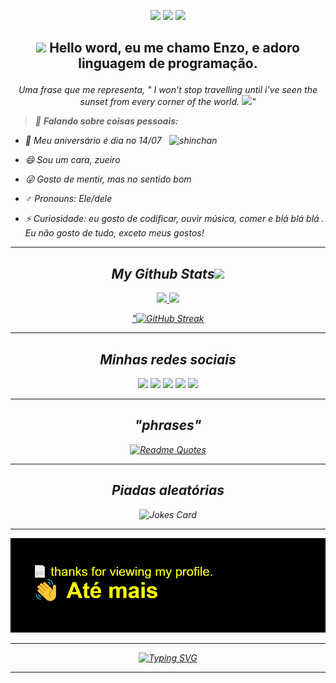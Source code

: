 


<p align="center">
 
 <img src="https://badges.pufler.dev/visits/shaylly/shaylly"/> 
 <!-- <img src="https://badges.pufler.dev/years/shaylly"/> -->
 <img src="https://badges.pufler.dev/repos/shaylly"/>
 <img src="https://badges.pufler.dev/commits/monthly/shaylly" />
 
 <h2 align="center">
 
<img          src="https://cdn.discordapp.com/attachments/935213100448239626/944384722669289492/68747470733a2f2f632e74656e6f722e636f6d2f534e4c395f78685a6c396f41414141692f776176696e672d68616e642d6a6f79706978656c732e676966.gif" width="40px" /> **Hello word, eu me chamo Enzo, e adoro linguagem de programação.**
</h1>
 
 <p align="center">
  <em>
   Uma frase que me representa, " I won’t stop travelling until i’ve seen the sunset from every corner of the world. <img src="https://github.com/lostgirljourney/lostgirljourney/blob/master/assets/gifs/Earth.gif?raw=true" width="24px">" 
<em>
    </p>
   
   
> :pushpin: ***Falando sobre coisas pessoais:***

<img align="right" width=250px alt="shinchan" src="https://i.pinimg.com/originals/ab/0f/1a/ab0f1a69b2095aebe3c993f8b6c7ed9f.gif" />

- 🎉 Meu aniversário é dia no 14/07
 
- 😄 Sou um cara, zueiro

- 😜 Gosto de mentir, mas no sentido bom

- :male_sign:  Pronouns: Ele/dele

- ⚡ Curiosidade: eu gosto de codificar, ouvir música, comer e blá blá blá . Eu não gosto de tudo, exceto meus gostos!
 
   
  
   
 </div>
<div align="center"> 


<hr> 
  
 ## My Github Stats<img src="https://media.giphy.com/media/VgCDAzcKvsR6OM0uWg/giphy.gif" width="50"> 
  <div align="center">
  <a href="https://github.com/Shaylly">
  <img height="180em" src="https://github-readme-stats.vercel.app/api?username=Shaylly&show_icons=true&theme=tokyonight&include_all_commits=true&count_private=true"/>
   <img height="180em" src="https://github-readme-stats.vercel.app/api/top-langs/?username=rafaela&layout=compact&langs_count=7&theme=tokyonight"/>
    </div>
     
  "[![GitHub Streak](http://github-readme-streak-stats.herokuapp.com?user=Shaylly&theme=elegant&date_format=M%20j%5B%2C%20Y%5D)](https://git.io/streak-stats)

   <hr>
   
   ## Minhas redes sociais 
  <a href="https://twitter.com/juntpack" target="_blank"><img src="https://img.shields.io/badge/Twitter-1DA1F2?style=for-the-badge&logo=twitter&logoColor=white" target="_blank"></a>
  <a href="https://instagram.com/juntpack" target="_blank"><img src="https://img.shields.io/badge/Instagram-E4405F?style=for-the-badge&logo=instagram&logoColor=white" target="_blank"></a>
  <a href="https://dev.to/Shaylly" target="_blank"><img src="https://img.shields.io/badge/dev.to-0A0A0A?style=for-the-badge&logo=dev.to&logoColor=white" target="_blank"></a>
  <a href="https://discord.gg/python" target="_blank"><img src="https://img.shields.io/badge/Discord-7289DA?style=for-the-badge&logo=discord&logoColor=white" target="_blank"></a>
  <a href="https://open.spotify.com/user/31zwdmxomh4kyz6ykvziolculaeq" target="_blank"><img src="https://img.shields.io/badge/Spotify-1ED760?&style=for-the-badge&logo=spotify&logoColor=white" target="_blank"></a>
   <hr> 
   
   ## "phrases"

[![Readme Quotes](https://quotes-github-readme.vercel.app/api?type=horizontal&theme=dark)](https://github.com/juntpack/github-readme-quotes)
 </div>
 
 <hr>
 
  <div align="center">
   
 <!-- Markdown -->
 
 ## Piadas aleatórias 
 
![Jokes Card](https://readme-jokes.vercel.app/api)
 
  <hr>
 
 <div align="center">
  
  <img src="https://raw.githubusercontent.com/Shaylly/Shaylly/92aa3375fa30bd2978c461d1f71e251b47aea4a2/header.png" width="800px" />
 <hr> 
  
 [![Typing SVG](https://readme-typing-svg.herokuapp.com/?lines=o+fim+da+linha;Gostou+do+meu+perfil?;Marca+como+estrela+⭐+ai;favor)](https://git.io/typing-svg)
  
 <hr>

